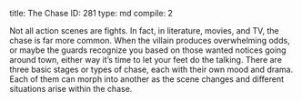 title:          The Chase
ID:             281
type:           md
compile:        2


Not all action scenes are fights. In fact, in literature, movies, and TV, the chase is far more common. When the villain produces overwhelming odds, or maybe the guards recognize you based on those wanted notices going around town, either way it’s time to let your feet do the talking. There are three basic stages or types of chase, each with their own mood and drama. Each of them can morph into another as the scene changes and different situations arise within the chase.